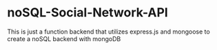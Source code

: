 # noSQL-Social-Network-API
This is just a function backend that utilizes express.js and mongoose to create a noSQL backend with mongoDB

